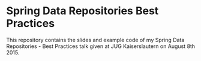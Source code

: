 # Spring Data Repositories Best Practices

This repository contains the slides and example code of my 
Spring Data Repositories - Best Practices talk given at
JUG Kaiserslautern on August 8th 2015.

